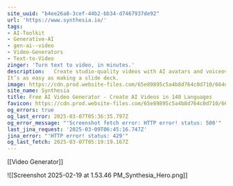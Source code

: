 ```yaml
---
site_uuid: "b4ee26a8-3cef-44b2-bb34-d7467937de92"
url: 'https://www.synthesia.io/'
tags:
- AI-Toolkit
- Generative-AI
- gen-ai--video
- Video-Generators
- Text-to-Video
zinger: 'Turn text to video, in minutes.'
description:   Create studio-quality videos with AI avatars and voiceovers in 140+ languages.
It’s as easy as making a slide deck.
image: https://cdn.prod.website-files.com/65e89895c5a4b8d764c0d710/664dff84b972812764843b0f_NEW_OG.gif
site_name: Synthesia
title: Free AI Video Generator - Create AI Videos in 140 Languages
favicon: https://cdn.prod.website-files.com/65e89895c5a4b8d764c0d710/664f0f482fa5a4d527d892bc_Favicon-Web-Security%201.png
og_errors: true
og_last_error: 2025-03-07T05:36:35.797Z
og_error_message: "'Screenshot fetch error: HTTP error! status: 500'"
last_jina_request: '2025-03-09T06:45:16.747Z'
jina_error: "'HTTP error! status: 429'"
og_last_fetch: 2025-03-07T05:19:19.167Z
---
```

[[Video Generator]]

![[Screenshot 2025-02-19 at 1.53.46 PM_Synthesia_Hero.png]]
